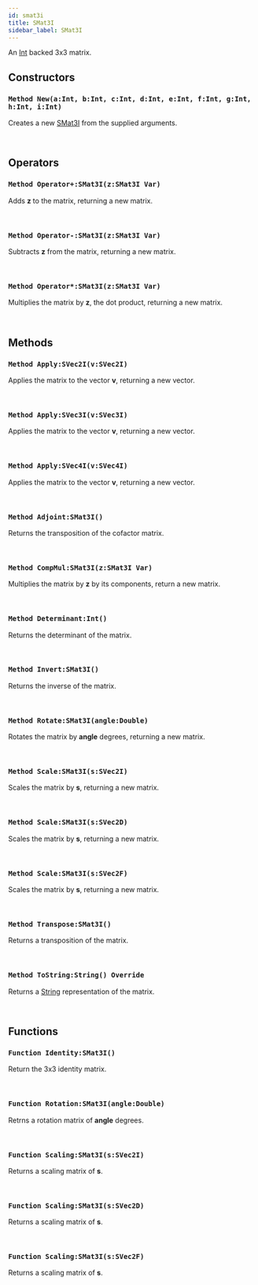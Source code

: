 ```yaml
---
id: smat3i
title: SMat3I
sidebar_label: SMat3I
---
```


An [Int](../../../brl/brl.blitz/#int) backed 3x3 matrix.


## Constructors

### `Method New(a:Int, b:Int, c:Int, d:Int, e:Int, f:Int, g:Int, h:Int, i:Int)`

Creates a new [SMat3I](../../../brl/brl.matrix/smat3i) from the supplied arguments.

<br/>

## Operators

### `Method Operator+:SMat3I(z:SMat3I Var)`

Adds <b>z</b> to the matrix, returning a new matrix.

<br/>

### `Method Operator-:SMat3I(z:SMat3I Var)`

Subtracts <b>z</b> from the matrix, returning a new matrix.

<br/>

### `Method Operator*:SMat3I(z:SMat3I Var)`

Multiplies the matrix by <b>z</b>, the dot product, returning a new matrix.

<br/>

## Methods

### `Method Apply:SVec2I(v:SVec2I)`

Applies the matrix to the vector <b>v</b>, returning a new vector.

<br/>

### `Method Apply:SVec3I(v:SVec3I)`

Applies the matrix to the vector <b>v</b>, returning a new vector.

<br/>

### `Method Apply:SVec4I(v:SVec4I)`

Applies the matrix to the vector <b>v</b>, returning a new vector.

<br/>

### `Method Adjoint:SMat3I()`

Returns the transposition of the cofactor matrix.

<br/>

### `Method CompMul:SMat3I(z:SMat3I Var)`

Multiplies the matrix by <b>z</b> by its components, return a new matrix.

<br/>

### `Method Determinant:Int()`

Returns the determinant of the matrix.

<br/>

### `Method Invert:SMat3I()`

Returns the inverse of the matrix.

<br/>

### `Method Rotate:SMat3I(angle:Double)`

Rotates the matrix by <b>angle</b> degrees, returning a new matrix.

<br/>

### `Method Scale:SMat3I(s:SVec2I)`

Scales the matrix by <b>s</b>, returning a new matrix.

<br/>

### `Method Scale:SMat3I(s:SVec2D)`

Scales the matrix by <b>s</b>, returning a new matrix.

<br/>

### `Method Scale:SMat3I(s:SVec2F)`

Scales the matrix by <b>s</b>, returning a new matrix.

<br/>

### `Method Transpose:SMat3I()`

Returns a transposition of the matrix.

<br/>

### `Method ToString:String() Override`

Returns a [String](../../../brl/brl.blitz/#string) representation of the matrix.

<br/>

## Functions

### `Function Identity:SMat3I()`

Return the 3x3 identity matrix.

<br/>

### `Function Rotation:SMat3I(angle:Double)`

Retrns a rotation matrix of <b>angle</b> degrees.

<br/>

### `Function Scaling:SMat3I(s:SVec2I)`

Returns a scaling matrix of <b>s</b>.

<br/>

### `Function Scaling:SMat3I(s:SVec2D)`

Returns a scaling matrix of <b>s</b>.

<br/>

### `Function Scaling:SMat3I(s:SVec2F)`

Returns a scaling matrix of <b>s</b>.

<br/>

